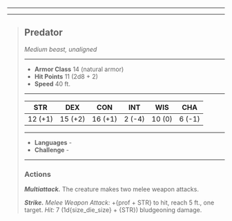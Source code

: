 ___
___
> ## Predator
> *Medium beast, unaligned*
> ___
> - **Armor Class** 14 (natural armor)
> - **Hit Points** 11 (2d8 + 2)
> - **Speed** 40 ft.
> ___
> |STR|DEX|CON|INT|WIS|CHA|
> |:---:|:---:|:---:|:---:|:---:|:---:|
> |12 (+1)|15 (+2)|16 (+1)|2 (-4)|10 (0)|6 (-1)|
> ___
> - **Languages** -
> - **Challenge** -
> ___
>
> ### Actions
> ***Multiattack.*** The creature makes two melee weapon attacks.
>
> ***Strike.*** *Melee Weapon Attack:* +{prof + STR} to hit, reach 5 ft., one target. *Hit:* 7 (1d{size_die_size} + {STR}) bludgeoning damage.
